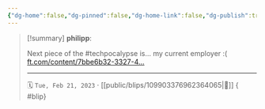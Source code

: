 ```yaml
---
{"dg-home":false,"dg-pinned":false,"dg-home-link":false,"dg-publish":true,"type":"blip","disabled rules":["yaml-title","yaml-title-alias","file-name-heading"],"title":"philipp on mastodon @ 2023-02-21","created-date":"2023-02-21T15:14:06","id":109903376962364060,"updated-date":"2025-05-02T08:50:43","dg-path":"blips/109903376962364065.md","permalink":"/blips/109903376962364065/","dgPassFrontmatter":true}
---
```


> [!summary] **philipp**:
>
> Next piece of the #techpocalypse is... my current employer :( [ft.com/content/7bbe6b32-3327-4…](https://www.ft.com/content/7bbe6b32-3327-4a17-b7da-139814df2aba)
> - - -
>
> 🗓️ `Tue, Feb 21, 2023` · [[public/blips/109903376962364065\|🔗]]
{ #blip}

